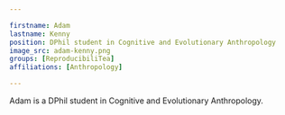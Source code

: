 ```yaml
---

firstname: Adam
lastname: Kenny
position: DPhil student in Cognitive and Evolutionary Anthropology
image_src: adam-kenny.png
groups: [ReproducibiliTea]
affiliations: [Anthropology]

---
```


Adam is a DPhil student in Cognitive and Evolutionary Anthropology.
